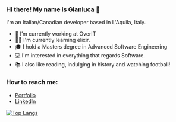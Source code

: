 ### Hi there! My name is Gianluca 👋
I'm an Italian/Canadian developer based in L'Aquila, Italy. 

- 🔭 I’m currently working at OverIT
- 🧙‍♂️ I'm currently learning elixir.
- 🎓 I hold a Masters degree in Advanced Software Engineering
- 💻 I'm interested in everything that regards Software.
- 📚 I also like reading, indulging in history and watching football! 

### How to reach me:
- <a href="https://gianlucarea.github.io"> Portfolio </a>
- <a href="https://www.linkedin.com/in/gianlucarea"> LinkedIn</a>

<!--
**gianlucarea/gianlucarea** is a ✨ _special_ ✨ repository because its `README.md` (this file) appears on your GitHub profile.

Here are some ideas to get you started:

- 🌱 I’m currently learning ...
- 👯 I’m looking to collaborate on ...
- 🤔 I’m looking for help with ...
- 💬 Ask me about ...
- 📫 How to reach me: ...
- 😄 Pronouns: ...
- ⚡ Fun fact: ...
-->

[![Top Langs](https://github-readme-stats-gianluca-reas-projects.vercel.app/api/top-langs/?username=gianlucarea&theme=dracula&size_weight=0&count_weight=0.5&hide=blade,SCSS,HTML,CSS,Jupyter+Notebook)](https://github.com/anuraghazra/github-readme-stats)
